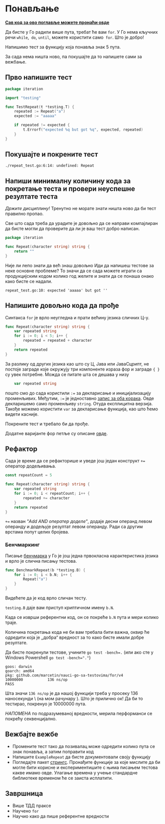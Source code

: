 # Понављање

**[Сав код за ово поглавље можете пронаћи овде](https://github.com/marcetin/nauci-go-sa-testovima/tree/main/for)**

Да бисте у Го радили више пута, требат ће вам `for`. У Го нема кључних речи `while`,` do`, `until`, можете користити само` for`. Што је добро!

Напишимо тест за функцију која понавља знак 5 пута.

За сада нема ништа ново, па покушајте да то напишете сами за вежбање.

## Прво напишите тест

```go
package iteration

import "testing"

func TestRepeat(t *testing.T) {
	repeated := Repeat("a")
	expected := "aaaaa"

	if repeated != expected {
		t.Errorf("expected %q but got %q", expected, repeated)
	}
}
```

## Покушајте и покрените тест

`./repeat_test.go:6:14: undefined: Repeat`

## Напиши минималну количину кода за покретање теста и провери неуспешне резултате теста

_Држите дисциплину!_ Тренутно не морате знати ништа ново да би тест правилно пропао.

Све што сада треба да урадите је довољно да се направи компајлиран да бисте могли да проверите да ли је ваш тест добро написан.

```go
package iteration

func Repeat(character string) string {
	return ""
}
```

Није ли лепо знати да већ знаш довољно Иди да напишеш тестове за неке основне проблеме? То значи да се сада можете играти са продукцијским кодом колико год желите и знати да се понаша онако како бисте се надали.

`repeat_test.go:10: expected 'aaaaa' but got ''`

## Напишите довољно кода да прође

Синтакса `for` је врло неугледна и прати већину језика сличних Ц-у.

```go
func Repeat(character string) string {
	var repeated string
	for i := 0; i < 5; i++ {
		repeated = repeated + character
	}
	return repeated
}
```

За разлику од других језика као што су Ц, Јава или ЈаваСцрипт, не постоје заграде које окружују три компоненте израза фор и заграде `{ }` су увек потребне. Можда се питате шта се дешава у низу

```go
	var repeated string
```

пошто смо до сада користили `:=` за декларисање и иницијализацију променљивих. Међутим, `:=` је једноставно [запис за оба корака](https://gobyexample.com/variables). Овде декларишемо само променљиву `string`. Отуда експлицитна верзија. Такође можемо користити `var` за декларисање функција, као што ћемо видети касније.

Покрените тест и требало би да прође.

Додатне варијанте фор петље су описане [овде](https://gobyexample.com/for).

## Рефактор

Сада је време да се рефакторише и уведе још један конструкт `+=` оператор додељивања.

```go
const repeatCount = 5

func Repeat(character string) string {
	var repeated string
	for i := 0; i < repeatCount; i++ {
		repeated += character
	}
	return repeated
}
```

`+=` назван _"Add AND оператер доделе"_, додаје десни операнд левом операнду и додељује резултат левом операнду. Ради са другим врстама попут целих бројева.

### Бенчмаркинг

Писање [бенчмарка](https://golang.org/pkg/testing/#hdr-Benchmarks) у Го је још једна првокласна карактеристика језика и врло је слична писању тестова.

```go
func BenchmarkRepeat(b *testing.B) {
	for i := 0; i < b.N; i++ {
		Repeat("a")
	}
}
```

Видећете да је код врло сличан тесту.

`testing.B` даје вам приступ криптичном имену `b.N`.

Када се изврши референтни код, он се покреће `b.N` пута и мери колико траје.

Количина покретања кода не би вам требала бити важна, оквир ће одредити која је „добра“ вредност за то како бисте имали добре резултате.

Да бисте покренули тестове, учините `go test -bench=.` (или ако сте у Windows Powershell `go test -bench="."`)

```text
goos: darwin
goarch: amd64
pkg: github.com/marcetin/nauci-go-sa-testovima/for/v4
10000000           136 ns/op
PASS
```

Шта значи `136 ns/op` је да нашој функцији треба у просеку 136 наносекунди \ (на мом рачунару \). Што је прилично ок! Да би то тестирао, покренуо је 10000000 пута.

_НАПОМЕНА_ по подразумеваној вредности, мерила перформанси се покрећу секвенцијално.

## Вежбајте вежбе

* Промените тест тако да позивалац може одредити колико пута се знак понавља, а затим поправити код
* Напишите `ExampleRepeat` да бисте документовали своју функцију
* Погледајте пакет [стрингс](https://golang.org/pkg/strings). Пронађите функције за које мислите да би могле бити корисне и експериментишите с њима писањем тестова какве имамо овде. Улагање времена у учење стандардне библиотеке временом ће се заиста исплатити.

## Завршница

* Више ТДД праксе
* Научено `for`
* Научио како да пише референтне вредности

